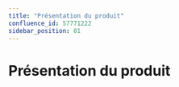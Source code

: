 ```yaml
---
title: "Présentation du produit"
confluence_id: 57771222
sidebar_position: 01
---
```


# Présentation du produit